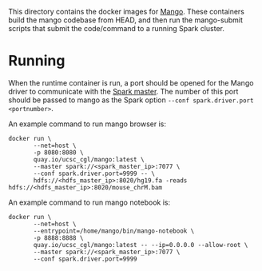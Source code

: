This directory contains the docker images for
[Mango](https://www.github.com/bigdatagenomics/mango). These containers build
the mango codebase from HEAD, and then run the mango-submit scripts that submit
the code/command to a running Spark cluster.

Running
===

When the runtime container is run, a port should be opened for the Mango driver
to communicate with the [Spark master](../apache-spark-master/README.md). The
number of this port should be passed to mango as the Spark option
`--conf spark.driver.port <portnumber>`.

An example command to run mango browser is:

```
docker run \
       --net=host \
       -p 8080:8080 \
       quay.io/ucsc_cgl/mango:latest \
       --master spark://<spark_master_ip>:7077 \
       --conf spark.driver.port=9999 -- \
       hdfs://<hdfs_master_ip>:8020/hg19.fa -reads hdfs://<hdfs_master_ip>:8020/mouse_chrM.bam
```

An example command to run mango notebook is:

```
docker run \
       --net=host \
       --entrypoint=/home/mango/bin/mango-notebook \
       -p 8888:8888 \
       quay.io/ucsc_cgl/mango:latest -- --ip=0.0.0.0 --allow-root \
       --master spark://<spark_master_ip>:7077 \
       --conf spark.driver.port=9999
```
